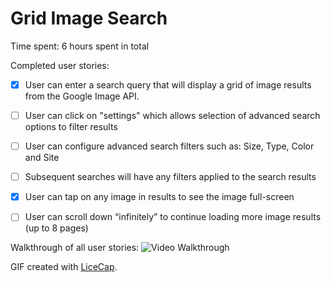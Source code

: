 # Grid Image Search

Time spent: 6 hours spent in total

Completed user stories:
 * [x] User can enter a search query that will display a grid of image results from the Google Image API.
 * [ ] User can click on "settings" which allows selection of advanced search options to filter results
 * [ ] User can configure advanced search filters such as: Size, Type, Color and Site
 * [ ] Subsequent searches will have any filters applied to the search results
 * [x] User can tap on any image in results to see the image full-screen
 * [ ] User can scroll down “infinitely” to continue loading more image results (up to 8 pages)


Walkthrough of all user stories:
![Video Walkthrough](gif.gif)

GIF created with [LiceCap](http://www.cockos.com/licecap/).
